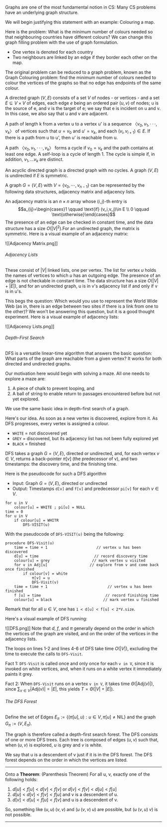 
Graphs are one of the most fundamental notion in CS: Many CS problems have an underlying graph structure. 

We will begin justifying this statement with an example: Colouring a map. 

Here is the problem: What is the minimum number of colours needed so that neighbouring countries have different colours? We can change this graph filling problem with the use of graph formulation.

- One vertex is denoted for each country
- Two neighbours are linked by an edge if they border each other on the map.

The original problem can be reduced to a graph problem, known as the Graph Colouring problem: find the minimum number of colours needed to colour the vertices of the graphs so that no edge has endpoints of the same colour.

A directed graph $(V,E)$ consists of a set $V$ of nodes - or vertices - and a set $E\subseteq V\times V$ of edges, each edge $e$ being an ordered pair $(u,v)$ of nodes; u is the source of e, and v is the target of e; we say that e is incident on u and v. In this case, we also say that u and v are adjacent.

A path of length k from a vertex u to a vertex u' is a sequence $〈 v_0, v_1, · · · , v_k 〉$ of vertices such that $u = v_0$ and $u' = v_k$, and each $(v_i, v_{i+1})\in E$. If there is a path from u to u', then u' is reachable from u.

A path $〈 v_0, v_1, · · · , v_k 〉$ forms a cycle if $v_0=v_k$ and the path contains at least one edge. A self-loop is a cycle of length 1. The cycle is simple if, in addition, $v_1,...v_k$ are distinct.

An acyclic directed graph is a directed graph with no cycles. A graph $(V,E)$ is undirected if $E$ is symmetric.

A graph $G=(V,E)$ with $V=\{v_0,\cdots,v_{n-1}\}$ can be represented by the following data structures, adjacency matrix and adjacency lists.

An adjacency matrix is an $n\times n$ array whose $(i,j)$-th entry is $$a_{ij}=\begin{cases}1 \qquad \text{if} (v_i,v_j)\in E \\ 0 \qquad \text{otherwise}\end{cases}$$The presence of an edge can be checked in constant time, and the data structure has a size $O(|V|^2)$.For an undirected graph, the matrix is symmetric. Here is a visual example of an adjacency matrix:

![[Adjacency Matrix.png]]


###### Adjacency Lists

These consist of $|V|$ linked lists, one per vertex. The list for vertex $u$ holds the names of vertices to which $u$ has an outgoing edge. The presence of an edge is not checkable in constant time. The data structure has a size $O(|V|+|E|)$, and for an undirected graph, u is in v's adjacency list if and only if v is in u's.

This begs the question: Which would you use to represent the World Wide Web (as in, there is an edge between two sites if there is a link from one to the other)? We won't be answering this question, but it is a good thought experiment. Here is a visual example of adjacency lists:

![[Adjacency Lists.png]]

###### Depth-First Search

DFS is a versatile linear-time algorithm that answers the basic question: What parts of the graph are reachable from a given vertex? It works for both directed and undirected graphs.

Our motivation here would begin with solving a maze. All one needs to explore a maze are: 

1. A piece of chalk to prevent looping, and
2. A ball of string to enable return to passages encountered before but not yet explored.

We use the same basic idea in depth-first search of a graph.

Here's our idea. As soon as a new vertex is discovered, explore from it. As DFS progresses, every vertex is assigned a colour. 

- `WHITE` = not discovered yet
- `GREY` = discovered, but its adjacency list has not been fully explored yet
- `BLACK` = finished

DFS takes a graph $G = (V,E)$, directed or undirected, and, for each vertex $v\in V$, returns a back-pointer $\pi[v]$ (the predecessor of v), and two timestamps: the discovery time, and the finishing time.

Here is the pseudocode for such a DFS algorithm
- Input: Graph $G=(V,E),$ directed or undirected
- Output: Timestamps `d[v]` and `f[v]` and predecessor `pi[v]` for each $v\in V$.

```
for u in V
	colour[u] = WHITE ; pi[u] = NULL
time = 0 
for u in V
	if colour[u] = WHITR
		DFS-VISIT(u)
```

With the pseudocode of `DFS-VISIT(u)` being the following:

```
procedure DFS-Visit(u)
	time = time + 1                      // vertex u has been discovered
	d[u] = time                         // record discovery time
	colour[u] = grey                   // mark vertex u visited
	for v in Adj[u]                   // explore from v and come back once finished
		if colour[v] = white
			π[v] = u
			DFS-Visit(v)
	time = time + 1                           // vertex u has been finished
	f [u] = time                             // record finishing time
	colour[u] = black                       // mark vertex u finished
```

Remark that for all $u \in V$, one has `1 < d[u] < f[u] < 2*V.size`.

Here's a visual example of DFS running:

![[DFS.png]]
Note that $d$, $f$, and $\pi$ generally depend on the order in which the vertices of the graph are visited, and on the order of the vertices in the adjacency lists.

The loops on lines 1-2 and lines 4-6 of DFS take time $O(|V|)$, excluding the time to execute the calls to `DFS-Visit`.

Fact 1: `DFS-Visit` is called once and only once for each `v in V`, since it is invoked on white vertices, and, when it runs on a white vertex it immediately paints it grey.

Fact 2: When `DFS-Visit` runs on a vertex `v in V`, it takes time $\Theta(|\text{Adj}(v)|)$, since $\sum_{v\in V}|\text{Adj}(v)| = |E|$, this yields $T = \Theta(|V|+|E|)$.


###### The DFS Forest

Define the set of Edges $E_{\pi} := \{ (\pi[u], u) : u \in V, \pi[u]\neq \text{NIL} \}$ and the graph $G_{\pi}:=(V, E_{\pi})$.

The graph is therefore called a depth-first search forest. The DFS consists of one or more DFS trees. Each tree is composed of edges $(u,v)$ such that, when $(u,v)$ is explored, $u$ is grey and $v$ is white.

We say that u is a descendent of v just if it is in the DFS forest. The DFS forest depends on the order in which the vertices are listed.

***
Onto a **Theorem**: (Parenthesis Theorem) For all u, v, exactly one of the following holds:

1. $d[u] < f [u] < d[v] < f [v]$ or $d[v] < f [v] < d[u] < f [u]$
2. $d[u] < d[v] < f [v] < f [u]$ and v is a descendent of u.
3. $d[v] < d[u] < f [u] < f [v]$ and u is a descendent of v.

So, something like $(u, u) \; (v , v)$ and $(u \;(v,v)\;u)$ are possible, but $(u \;(v, u)\; v)$ is not possible.

***

